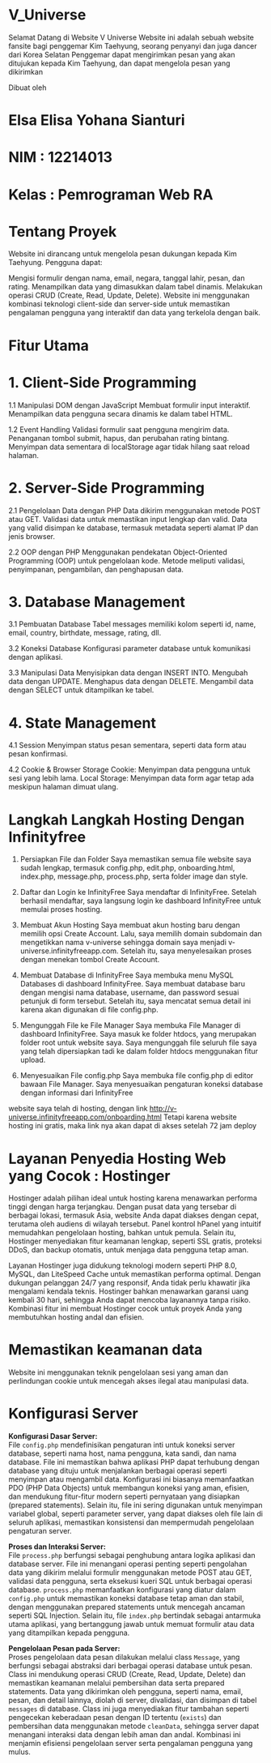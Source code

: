 # V_Universe
 
Selamat Datang di Website V Universe
Website ini adalah sebuah website fansite bagi penggemar Kim Taehyung, seorang penyanyi dan juga dancer dari Korea Selatan
Penggemar dapat mengirimkan pesan yang akan ditujukan kepada Kim Taehyung, dan dapat mengelola pesan yang dikirimkan

Dibuat oleh 
# Elsa Elisa Yohana  Sianturi
# NIM : 12214013
# Kelas : Pemrograman Web RA

   
# Tentang Proyek
Website ini dirancang untuk mengelola pesan dukungan kepada Kim Taehyung. Pengguna dapat:

Mengisi formulir dengan nama, email, negara, tanggal lahir, pesan, dan rating.
Menampilkan data yang dimasukkan dalam tabel dinamis.
Melakukan operasi CRUD (Create, Read, Update, Delete).
Website ini menggunakan kombinasi teknologi client-side dan server-side untuk memastikan pengalaman pengguna yang interaktif dan data yang terkelola dengan baik.

# Fitur Utama

# 1. Client-Side Programming
1.1 Manipulasi DOM dengan JavaScript
Membuat formulir input interaktif.
Menampilkan data pengguna secara dinamis ke dalam tabel HTML.

1.2 Event Handling
Validasi formulir saat pengguna mengirim data.
Penanganan tombol submit, hapus, dan perubahan rating bintang.
Menyimpan data sementara di localStorage agar tidak hilang saat reload halaman.

# 2. Server-Side Programming
2.1 Pengelolaan Data dengan PHP
Data dikirim menggunakan metode POST atau GET.
Validasi data untuk memastikan input lengkap dan valid.
Data yang valid disimpan ke database, termasuk metadata seperti alamat IP dan jenis browser.

2.2 OOP dengan PHP
Menggunakan pendekatan Object-Oriented Programming (OOP) untuk pengelolaan kode.
Metode meliputi validasi, penyimpanan, pengambilan, dan penghapusan data.

# 3. Database Management
3.1 Pembuatan Database
Tabel messages memiliki kolom seperti id, name, email, country, birthdate, message, rating, dll.

3.2 Koneksi Database
Konfigurasi parameter database untuk komunikasi dengan aplikasi.

3.3 Manipulasi Data
Menyisipkan data dengan INSERT INTO.
Mengubah data dengan UPDATE.
Menghapus data dengan DELETE.
Mengambil data dengan SELECT untuk ditampilkan ke tabel.

# 4. State Management
4.1 Session
Menyimpan status pesan sementara, seperti data form atau pesan konfirmasi.

4.2 Cookie & Browser Storage
Cookie: Menyimpan data pengguna untuk sesi yang lebih lama.
Local Storage: Menyimpan data form agar tetap ada meskipun halaman dimuat ulang.



# Langkah Langkah Hosting Dengan Infinityfree
1. Persiapkan File dan Folder
Saya memastikan semua file website saya sudah lengkap, termasuk config.php, edit.php, onboarding.html, index.php, message.php, process.php, serta folder image dan style. 

2. Daftar dan Login ke InfinityFree
Saya mendaftar di InfinityFree. Setelah berhasil mendaftar, saya langsung login ke dashboard InfinityFree untuk memulai proses hosting.

3. Membuat Akun Hosting
Saya membuat akun hosting baru dengan memilih opsi Create Account. Lalu, saya memilih domain subdomain dan mengetikkan nama v-universe sehingga domain saya menjadi v-universe.infinityfreeapp.com. Setelah itu, saya menyelesaikan proses dengan menekan tombol Create Account.

4. Membuat Database di InfinityFree
Saya membuka menu MySQL Databases di dashboard InfinityFree.
Saya membuat database baru dengan mengisi nama database, username, dan password sesuai petunjuk di form tersebut. 
Setelah itu, saya mencatat semua detail ini karena akan digunakan di file config.php.

6. Mengunggah File ke File Manager
Saya membuka File Manager di dashboard InfinityFree.
Saya masuk ke folder htdocs, yang merupakan folder root untuk website saya.
Saya mengunggah file seluruh file saya  yang telah  dipersiapkan tadi ke dalam folder htdocs menggunakan fitur upload.


7. Menyesuaikan File config.php
Saya membuka file config.php di editor bawaan File Manager.
Saya menyesuaikan pengaturan koneksi database dengan informasi dari InfinityFree 

website saya telah di hosting, dengan link http://v-universe.infinityfreeapp.com/onboarding.html
Tetapi karena website hosting ini gratis, maka link nya akan dapat di akses setelah 72 jam deploy

# Layanan Penyedia Hosting Web yang Cocok : Hostinger 

Hostinger adalah pilihan ideal untuk hosting karena menawarkan performa tinggi dengan harga terjangkau. Dengan pusat data yang tersebar di berbagai lokasi, termasuk Asia, website Anda dapat diakses dengan cepat, terutama oleh audiens di wilayah tersebut. Panel kontrol hPanel yang intuitif memudahkan pengelolaan hosting, bahkan untuk pemula. Selain itu, Hostinger menyediakan fitur keamanan lengkap, seperti SSL gratis, proteksi DDoS, dan backup otomatis, untuk menjaga data pengguna tetap aman.

Layanan Hostinger juga didukung teknologi modern seperti PHP 8.0, MySQL, dan LiteSpeed Cache untuk memastikan performa optimal. Dengan dukungan pelanggan 24/7 yang responsif, Anda tidak perlu khawatir jika mengalami kendala teknis. Hostinger bahkan menawarkan garansi uang kembali 30 hari, sehingga Anda dapat mencoba layanannya tanpa risiko. Kombinasi fitur ini membuat Hostinger cocok untuk proyek Anda yang membutuhkan hosting andal dan efisien.

# Memastikan keamanan data
Website ini menggunakan teknik pengelolaan sesi yang aman dan perlindungan cookie untuk mencegah akses ilegal atau manipulasi data.

# Konfigurasi  Server

**Konfigurasi Dasar Server:**  
File `config.php` mendefinisikan pengaturan inti untuk koneksi server database, seperti nama host, nama pengguna, kata sandi, dan nama database. File ini memastikan bahwa aplikasi PHP dapat terhubung dengan database yang dituju untuk menjalankan berbagai operasi seperti menyimpan atau mengambil data. Konfigurasi ini biasanya memanfaatkan PDO (PHP Data Objects) untuk membangun koneksi yang aman, efisien, dan mendukung fitur-fitur modern seperti pernyataan yang disiapkan (prepared statements). Selain itu, file ini sering digunakan untuk menyimpan variabel global, seperti parameter server, yang dapat diakses oleh file lain di seluruh aplikasi, memastikan konsistensi dan mempermudah pengelolaan pengaturan server.

**Proses dan Interaksi Server:**  
File `process.php` berfungsi sebagai penghubung antara logika aplikasi dan database server. File ini menangani operasi penting seperti pengolahan data yang dikirim melalui formulir menggunakan metode POST atau GET, validasi data pengguna, serta eksekusi kueri SQL untuk berbagai operasi database. `process.php` memanfaatkan konfigurasi yang diatur dalam `config.php` untuk memastikan koneksi database tetap aman dan stabil, dengan menggunakan prepared statements untuk mencegah ancaman seperti SQL Injection. Selain itu, file `index.php` bertindak sebagai antarmuka utama aplikasi, yang bertanggung jawab untuk memuat formulir atau data yang ditampilkan kepada pengguna.

**Pengelolaan Pesan pada Server:**  
Proses pengelolaan data pesan dilakukan melalui class `Message`, yang berfungsi sebagai abstraksi dari berbagai operasi database untuk pesan. Class ini mendukung operasi CRUD (Create, Read, Update, Delete) dan memastikan keamanan melalui pembersihan data serta prepared statements. Data yang dikirimkan oleh pengguna, seperti nama, email, pesan, dan detail lainnya, diolah di server, divalidasi, dan disimpan di tabel `messages` di database. Class ini juga menyediakan fitur tambahan seperti pengecekan keberadaan pesan dengan ID tertentu (`exists`) dan pembersihan data menggunakan metode `cleanData`, sehingga server dapat menangani interaksi data dengan lebih aman dan andal. Kombinasi ini menjamin efisiensi pengelolaan server serta pengalaman pengguna yang mulus.
